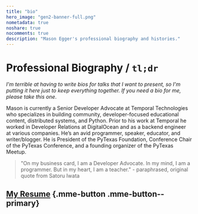 ```yaml
---
title: "bio"
hero_image: "gen2-banner-full.png"
nometadata: true
noshare: true
nocomments: true
description: "Mason Egger's professional biography and histories."
---
```


# Professional Biography / `tl;dr`
_I'm terrible at having to write bios for talks that I want to present, so I'm
putting it here just to keep everything together. If you need a bio for me, 
please take this one_.

Mason is currently a Senior Developer Advocate at Temporal Technologies who specializes in building community, developer-focused educational content, distributed systems, and Python. 
Prior to his work at Temporal he worked in Developer Relations at DigitalOcean and as a backend engineer at various companies. 
He’s an avid programmer, speaker, educator, and writer/blogger. 
He is President of the PyTexas Foundation, Conference Chair of the PyTexas Conference, and a founding organizer of the PyTexas Meetup.
> "On my business card, I am a Developer Advocate. In my mind, I am a programmer. But in my heart, I am a teacher." - paraphrased, original quote from Satoru Iwata

## [My Resume](../static/docs/MasonEgger-resume.pdf) {.mme-button .mme-button--primary}

